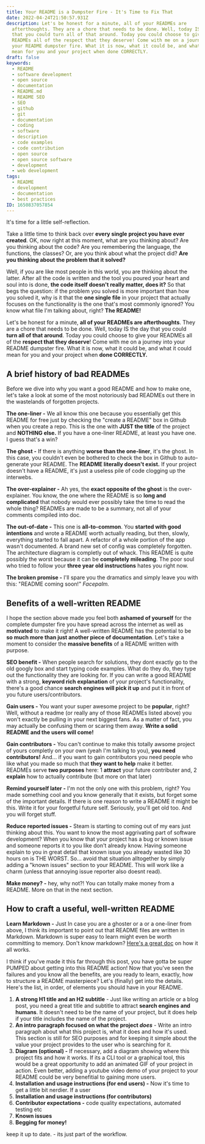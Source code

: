 ```yaml
---
title: Your README is a Dumpster Fire - It's Time to Fix That
date: 2022-04-24T21:50:57.931Z
description: Let's be honest for a minute, all of your READMEs are
  afterthoughts. They are a chore that needs to be done. Well, today IS the day
  that you could turn all of that around. Today you could choose to give your
  READMEs all of the respect that they deserve! Come with me on a journey into
  your README dumpster fire. What it is now, what it could be, and what it could
  mean for you and your project when done CORRECTLY.
draft: false
keywords:
  - README
  - software development
  - open source
  - documentation
  - README.md
  - README SEO
  - SEO
  - github
  - git
  - documentation
  - coding
  - software
  - description
  - code examples
  - code contribution
  - open source
  - open source software
  - development
  - web development
tags:
  - README
  - development
  - documentation
  - best practices
ID: 1650837057854
---
```

It's time for a little self-reflection. 

Take a little time to think back over **every single project you have ever created**. OK, now right at this moment, what are you thinking about? Are you thinking about the code? Are you remembering the language, the functions, the classes? Or, are you think about what the project did? **Are you thinking about the problem that it solved?** 

Well, if you are like most people in this world, you are thinking about the latter. After all the code is written and the tool you poured your heart and soul into is done, **the code itself doesn't really matter, does it?** So that begs the question: if the problem you solved is more important than how you solved it, why is it that the **one single file** in your project that actually focuses on the functionality is the one that's most commonly ignored? You know what file I'm talking about, right? **The README!** 

Let's be honest for a minute, **all of your READMEs are afterthoughts**. They are a chore that needs to be done. Well, today IS the day that you could **turn all of that around**. Today you could choose to give your READMEs all of the **respect that they deserve**! Come with me on a journey into your README dumpster fire. What it is now, what it could be, and what it could mean for you and your project when **done CORRECTLY.** 

## A brief history of bad READMEs

Before we dive into why you want a good README and how to make one, let's take a look at some of the most notoriously bad READMEs out there in the wastelands of forgotten projects. 

**The one-liner -** We all know this one because you essentially get this README for free just by checking the "create a README" box in Github when you create a repo. This is the one with **JUST the title** of the project and **NOTHING else.** If you have a one-liner README, at least you have one. I guess that's a win?

**The ghost -** If there is anything **worse than the one-liner**, it's the ghost. In this case, you couldn't even be bothered to check the box in Github to auto-generate your README. The **README literally doesn't exist.** If your project doesn't have a README, it's just a useless pile of code clogging up the interwebs. 

**The over-explainer -** Ah yes, the **exact opposite of the ghost** is the over-explainer. You know, the one where the README is so **long and complicated** that nobody would ever possibly take the time to read the whole thing? READMEs are made to be a summary, not all of your comments compiled into doc.

**The out-of-date -** This one is **all-to-common**. You **started with good intentions** and wrote a README worth actually reading, but then, slowly, everything started to fall apart. A refactor of a whole portion of the app wasn't documented. A brand new set of config was completely forgotten. The architecture diagram is completly out of whack. This README is quite possibly the worst because it can be **completely mileading**. The poor soul who tried to follow your **three year old instructions** hates you right now. 

**The broken promise -** I'll spare you the dramatics and simply leave you with this: "README coming soon!" *Facepalm.*

## Benefits of a well-written README

I hope the section above made you feel both **ashamed of yourself** for the complete dumpster fire you have spread across the internet as well as **motivated** to make it right! A well-written README has the potential to be **so much more than just another piece of documentation**. Let's take a moment to consider the **massive benefits** of a README written with purpose.

**SEO benefit -** When people search for solutions, they dont exactly go to the old googly box and start typing code examples. What do they do, they type out the functionality they are looking for. If you can write a  good README with a strong, **keyword rich explanation** of your project's functionality, there's a good chance **search engines will pick it up** and put it in front of you future users/contributors. 

**Gain users -** You want your super awesome project to be **popular**, right? Well, without a readme (or really any of those READMEs listed above) you won't exactly be pulling in your next biggest fans. As a matter of fact, you may actually be confusing them or scaring them away. **Write a solid README and the users will come!**

**Gain contributors -** You can't continue to make this totally awsome project of yours completly on your own (yeah I'm talking to you), **you need contributors!** And... if you want to gain contributors you need people who like what you made so much that **they want to help** make it better. READMEs serve **two purposes** here: 1 **attract** your future contributer and, 2 **explain** how to actually contribute (but more on that later)

**Remind yourself later -** I'm not the only one with this problem, right? You made something cool and you know generally that it exists, but forget some of the important details. If there is one reason to write a README it might be this. Write it for your forgetful future self. Seriously, you'll get old too. And you will forget stuff. 

**Reduce reported issues -** Steam is starting to coming out of my ears just thinking about this. You want to know the most aggrivating part of software development? When you know that your project has a bug or known issue and someone reports it to you like don't already know. Having someone explain to you in great detail that known issue you already wasted like 30 hours on is THE WORST. So... avoid that situation alltogether by simply adding a "known issues" section to your README. This will work like a charm (unless that annoying issue reporter also doesnt read).

**Make money? -** hey, why not?! You can totally make money from a README. More on that in the next section. 

## How to craft a useful, well-written README

**Learn Markdown -** Just In case you are a ghoster or a or a one-liner from above, I think its important to point out that README files are written in Markdown. Markdown is super easy to learn might even be worth committing to memory. Don't know markdown? [Here's a great doc](https://www.markdownguide.org/) on how it all works.

I think if you've made it this far through this post, you have gotta be super PUMPED about getting into this README action! Now that you've seen the failures and you know all the benefits, are you ready to learn, exactly, how to structure a README masterpiece? Let's (finally) get into the details. Here's the list, in order, of elements you should have in your README.

1. **A strong H1 title and an H2 subtitle** - Just like writing an article or a blog post, you need a great title and subtitle to attract **search engines and humans**. It doesn't need to be the name of your project, but it does help if your title includes the name of the project. 
2. **An intro paragraph focused on what the project *does*** *\-* Write an intro paragraph about what this project is, what it does and how it's used. This section is still for SEO purposes and for keeping it simple about the value your project provides to the user who is searching for it. 
3. **Diagram (optional) -**  If necessary, add a diagram showing where this project fits and how it works. If its a CLI tool or a graphical tool, this would be a great opportunity to add an animated GIF of your project in action. Even better, adding a youtube video demo of your project to your README could be very benefitial to gaining more users. 
4. **Installation and usage instructions (for end users) -** Now it's time to get a little bit nerdier. If a user 
5. **Installation and usage instructions (for contributors)**
6. **Contributor expectations -** code quality expectations, automated testing etc
7. **Known issues**
8. **Begging for money!**

keep it up to date. - its just part of the workflow.